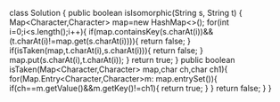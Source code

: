 class Solution {
public boolean isIsomorphic(String s, String t) {
Map<Character,Character> map=new HashMap<>();
for(int i=0;i<s.length();i++){
if(map.containsKey(s.charAt(i))&&(t.charAt(i)!=map.get(s.charAt(i)))){
return false;
}
if(isTaken(map,t.charAt(i),s.charAt(i))){
return false;
}
map.put(s.charAt(i),t.charAt(i));
}
return true;
}
public boolean isTaken(Map<Character,Character> map,char ch,char ch1){
for(Map.Entry<Character,Character>m: map.entrySet()){
if(ch==m.getValue()&&m.getKey()!=ch1){
return true;
}
}
return false;
}
}